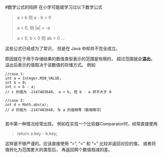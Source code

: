 #数学公式的陷阱
在小学可能就学习过以下数学公式
>a > b  则  a - b > 0
>
>a < 0,  则 |a| = -a
>
>a < 0, b < 0 则  ab > 0
>...

这些公式已经成为了常识， 但是在 Java 中却并不完全成立。

原因就在于用于存储结果的数值类型表示的范围是有限的， 超过范围就会**溢出**。溢出后表示的值取决于该数值的存储方式。
例如
```
//case 1:
int a = Integer.MIN_VALUE;
int b = 0;
int c = b - a;   
// c 的值为 -2147483648， a < b, 但 b - a 并不大于 0
        
//case 2:
int d = Math.abs(a);
// d 的值为 -2147483648, 与 a 的值相等（极端情况）
        
```
其中第一种情况经常出现。 例如在实现一个比较器Comparator时，经常直接使用
>  return a.key - b.key;

这样是不够严谨的。应该直接使用 “>”, “<” 和 “=” 比较并返回对应的值。 
或者将值转化为范围更大的类型后， 再返回两个数值相减的差。


